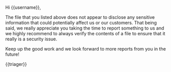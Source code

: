 Hi {{username}},

The file that you listed above does not appear to disclose any sensitive information that could potentially affect us or our customers. That being said, we really appreciate you taking the time to report something to us and we highly recommend to always verify the contents of a file to
ensure that it really is a security issue.

Keep up the good work and we look forward to more reports from you in the future!

{{triager}}